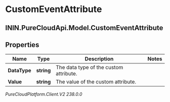 # CustomEventAttribute

## ININ.PureCloudApi.Model.CustomEventAttribute

## Properties

|Name | Type | Description | Notes|
|------------ | ------------- | ------------- | -------------|
| **DataType** | **string** | The data type of the custom attribute. | |
| **Value** | **string** | The value of the custom attribute. | |



_PureCloudPlatform.Client.V2 238.0.0_
